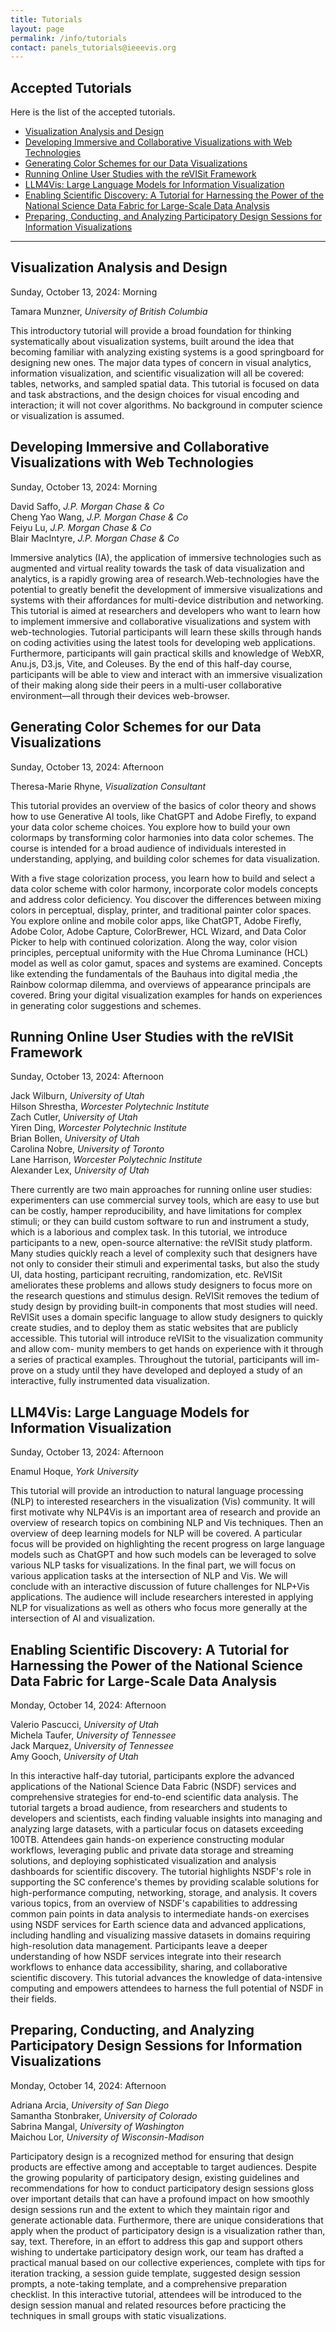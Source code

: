 ```yaml
---
title: Tutorials
layout: page
permalink: /info/tutorials
contact: panels_tutorials@ieeevis.org
---
```


## Accepted Tutorials
Here is the list of the accepted tutorials.
* [Visualization Analysis and Design](#VAD)
* [Developing Immersive and Collaborative Visualizations with Web Technologies](#IMM)
* [Generating Color Schemes for our Data Visualizations](#CDV)
* [Running Online User Studies with the reVISit Framework](#RVS)
* [LLM4Vis: Large Language Models for Information Visualization](#LLM)
* [Enabling Scientific Discovery: A Tutorial for Harnessing the Power of the National Science Data Fabric for Large-Scale Data Analysis](#ESD)
* [Preparing, Conducting, and Analyzing Participatory Design Sessions for Information Visualizations](#PAR)

<hr/>

## <a name="VAD"></a> Visualization Analysis and Design
Sunday, October 13, 2024: Morning

Tamara Munzner, *University of British Columbia* <br>

This introductory tutorial will provide a broad foundation for thinking systematically about visualization systems, built around the idea that becoming familiar with analyzing existing systems is a good springboard for designing new ones. The major data types of concern in visual analytics, information visualization, and scientific visualization will all be covered: tables, networks, and sampled spatial data. This tutorial is focused on data and task abstractions, and the design choices for visual encoding and interaction; it will not cover algorithms. No background in computer science or visualization is assumed.

## <a name="IMM"></a> Developing Immersive and Collaborative Visualizations with Web Technologies
Sunday, October 13, 2024: Morning

David Saffo, *J.P. Morgan Chase & Co* <br>
Cheng Yao Wang, *J.P. Morgan Chase & Co* <br>
Feiyu Lu, *J.P. Morgan Chase & Co* <br>
Blair MacIntyre, *J.P. Morgan Chase & Co* <br>


Immersive analytics (IA), the application of immersive technologies such as augmented and virtual reality towards the task of data visualization and analytics, is a rapidly growing area of research.Web-technologies have the potential to greatly benefit the development of immersive visualizations and systems with their affordances for multi-device distribution and networking. This tutorial is aimed at researchers and developers who want to learn how to implement immersive and collaborative visualizations and system with web-technologies. Tutorial participants will learn these skills through hands on coding activities using the latest tools for developing web applications. Furthermore, participants will gain practical skills and knowledge of WebXR, Anu.js, D3.js, Vite, and Coleuses. By the end of this half-day course, participants will be able to view and interact with an immersive visualization of their making along side their peers in a multi-user collaborative environment—all through their devices web-browser.

## <a name="CDV"></a> Generating Color Schemes for our Data Visualizations
Sunday, October 13, 2024: Afternoon

Theresa-Marie Rhyne, *Visualization Consultant* <br>

This tutorial provides an overview of the basics of color theory and shows how to use Generative AI tools, like ChatGPT and Adobe Firefly, to expand your data color scheme choices. You explore how to build your own colormaps by transforming color harmonies into data color schemes. The course is intended for a broad audience of individuals interested in understanding, applying, and building color schemes for data visualization.

With a five stage colorization process, you learn how to build and select a data color scheme with color harmony, incorporate color models concepts and address color deficiency. You discover the differences between mixing colors in perceptual, display, printer, and traditional painter color spaces. You explore online and mobile color apps, like ChatGPT, Adobe Firefly, Adobe Color, Adobe Capture, ColorBrewer, HCL Wizard, and Data Color Picker to help with continued colorization. Along the way, color vision principles, perceptual uniformity with the Hue Chroma Luminance (HCL) model as well as color gamut, spaces and systems are examined. Concepts like extending the fundamentals of the Bauhaus into digital media ,the Rainbow colormap dilemma, and overviews of appearance principals are covered. Bring your digital visualization examples for hands on experiences in generating color suggestions and schemes.



## <a name="RVS"></a> Running Online User Studies with the reVISit Framework
Sunday, October 13, 2024: Afternoon

Jack Wilburn, *University of Utah* <br>
Hilson Shrestha, *Worcester Polytechnic Institute* <br>
Zach Cutler, *University of Utah* <br>
Yiren Ding, *Worcester Polytechnic Institute* <br>
Brian Bollen, *University of Utah* <br>
Carolina Nobre, *University of Toronto* <br>
Lane Harrison, *Worcester Polytechnic Institute* <br>
Alexander Lex, *University of Utah* <br>

There currently are two main approaches for running online user studies: experimenters can use commercial survey tools, which are easy to use but can be costly, hamper reproducibility, and have limitations for complex stimuli; or they can build custom software to run and instrument a study, which is a laborious and complex task. In this tutorial, we introduce participants to a new, open-source alternative: the reVISit study platform. Many studies quickly reach a level of complexity such that designers have not only to consider their stimuli and experimental tasks, but also the study UI, data hosting, participant recruiting, randomization, etc. ReVISit ameliorates these problems and allows study designers to focus more on the research questions and stimulus design. ReVISit removes the tedium of study design by providing built-in components that most studies will need. ReVISit uses a domain specific language to allow study designers to quickly create studies, and to deploy them as static websites that are publicly accessible. This tutorial will introduce reVISit to the visualization community and allow com- munity members to get hands on experience with it through a series of practical examples. Throughout the tutorial, participants will im- prove on a study until they have developed and deployed a study of an interactive, fully instrumented data visualization.


## <a name="LLM"></a> LLM4Vis: Large Language Models for Information Visualization
Sunday, October 13, 2024: Afternoon

Enamul Hoque, *York University* <br>

This tutorial will provide an introduction to natural language processing (NLP) to interested researchers in the visualization (Vis) community. It will first motivate why NLP4Vis is an important area of research and provide an overview of research topics on combining NLP and Vis techniques. Then an overview of deep learning models for NLP will be covered. A particular focus will be provided on highlighting the recent progress on large language models such as ChatGPT and how such models can be leveraged to solve various NLP tasks for visualizations. In the final part, we will focus on various application tasks at the intersection of NLP and Vis. We will conclude with an interactive discussion of future challenges for NLP+Vis applications. The audience will include researchers interested in applying NLP for visualizations as well as others who focus more generally at the intersection of AI and visualization.


## <a name="ESD"></a> Enabling Scientific Discovery: A Tutorial for Harnessing the Power of the National Science Data Fabric for Large-Scale Data Analysis
Monday, October 14, 2024: Afternoon

Valerio Pascucci, *University of Utah* <br>
Michela Taufer, *University of Tennessee* <br>
Jack Marquez, *University of Tennessee* <br>
Amy Gooch, *University of Utah* <br>

In this interactive half-day tutorial, participants explore the advanced applications of the National Science Data Fabric (NSDF) services and comprehensive strategies for end-to-end scientific data analysis. The tutorial targets a broad audience, from researchers and students to developers and scientists, each finding valuable insights into managing and analyzing large datasets, with a particular focus on datasets exceeding 100TB. Attendees gain hands-on experience constructing modular workflows, leveraging public and private data storage and streaming solutions, and deploying sophisticated visualization and analysis dashboards for scientific discovery. The tutorial highlights NSDF's role in supporting the SC conference's themes by providing scalable solutions for high-performance computing, networking, storage, and analysis. It covers various topics, from an overview of NSDF's capabilities to addressing common pain points in data analysis to intermediate hands-on exercises using NSDF services for Earth science data and advanced applications, including handling and visualizing massive datasets in domains requiring high-resolution data management. Participants leave a deeper understanding of how NSDF services integrate into their research workflows to enhance data accessibility, sharing, and collaborative scientific discovery. This tutorial advances the knowledge of data-intensive computing and empowers attendees to harness the full potential of NSDF in their fields.


## <a name="PAR"></a> Preparing, Conducting, and Analyzing Participatory Design Sessions for Information Visualizations
Monday, October 14, 2024: Afternoon

Adriana Arcia, *University of San Diego* <br>
Samantha Stonbraker, *University of Colorado* <br>
Sabrina Mangal, *University of Washington* <br>
Maichou Lor, *University of Wisconsin-Madison* <br>

Participatory design is a recognized method for ensuring that design products are effective among and acceptable to target audiences. Despite the growing popularity of participatory design, existing guidelines and recommendations for how to conduct participatory design sessions gloss over important details that can have a profound impact on how smoothly design sessions run and the extent to which they maintain rigor and generate actionable data. Furthermore, there are unique considerations that apply when the product of participatory design is a visualization rather than, say, text. Therefore, in an effort to address this gap and support others wishing to undertake participatory design work, our team has drafted a practical manual based on our collective experiences, complete with tips for iteration tracking, a session guide template, suggested design session prompts, a note-taking template, and a comprehensive preparation checklist. In this interactive tutorial, attendees will be introduced to the design session manual and related resources before practicing the techniques in small groups with static visualizations.
